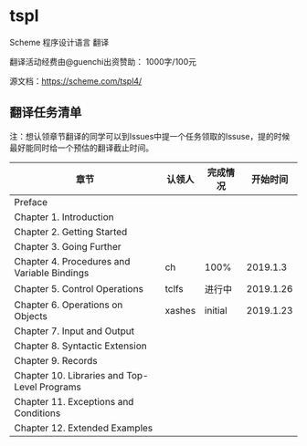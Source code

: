 # tspl

Scheme 程序设计语言 翻译

翻译活动经费由@guenchi出资赞助： 1000字/100元

源文档：https://scheme.com/tspl4/


## 翻译任务清单

注：想认领章节翻译的同学可以到Issues中提一个任务领取的Issuse，提的时候最好能同时给一个预估的翻译截止时间。

| 章节                                          | 认领人 | 完成情况 | 开始时间 |
| --------------------------------------------- | ----- | ------ | ------- |
| Preface                                       ||||
| Chapter 1. Introduction                       ||||
| Chapter 2. Getting Started                    ||||
| Chapter 3. Going Further                      ||||
| Chapter 4. Procedures and Variable Bindings   |ch|100%|2019.1.3|
| Chapter 5. Control Operations                 |tclfs|进行中|2019.1.26|
| Chapter 6. Operations on Objects              |xashes|initial|2019.1.23|
| Chapter 7. Input and Output                   ||||
| Chapter 8. Syntactic Extension                ||||
| Chapter 9. Records                            ||||
| Chapter 10. Libraries and Top-Level Programs  ||||
| Chapter 11. Exceptions and Conditions         ||||
| Chapter 12. Extended Examples                 ||||
